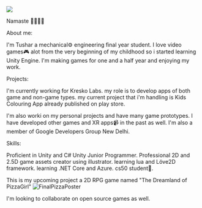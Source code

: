 ![](https://komarev.com/ghpvc/?username=its-tkc)

Namaste 🙏🏻🙏🏻


About me:

I'm Tushar a mechanical⚙️ engineering final year student.
I love video games🎮 alot from the very beginning of my childhood
so i started learning Unity Engine.
I'm making games for one and a half year and enjoying my work.




Projects:

I'm currently working for Kresko Labs.
my role is to develop apps of both game and non-game types.
my current project that i'm handling is Kids Colouring App already published
on play store.

I'm also worki on my personal projects and have many game prototypes.
I have developed other games and XR apps📹 in the past as well.
I'm also a member of Google Developers Group New Delhi.

Skills:

Proficient in Unity and C#
Unity Junior Programmer.
Professional 2D and 2.5D game assets creator using illustrator.
learning lua and Löve2D framework.
learning .NET Core and Azure.
cs50 student🎲.



This is my upcoming project a 2D RPG game named "The Dreamland of PizzaGirl"
![FinalPizzaPoster](https://user-images.githubusercontent.com/51854903/133062730-4db62829-91ad-4bb3-a5a3-d4491bcb1583.png)

I'm looking to collaborate on open source games as well.

<!--
**its-tkc/its-tkc** is a ✨ _special_ ✨ repository because its `README.md` (this file) appears on your GitHub profile.

Here are some ideas to get you started:

- 🔭 I’m currently working on ...
- 🌱 I’m currently learning ...
- 👯 I’m looking to collaborate on ...
- 🤔 I’m looking for help with ...
- 💬 Ask me about ...
- 📫 How to reach me: ...
- 😄 Pronouns: ...
- ⚡ Fun fact: ...
-->
